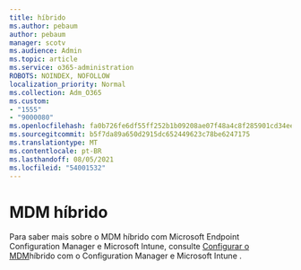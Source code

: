 ```yaml
---
title: híbrido
ms.author: pebaum
author: pebaum
manager: scotv
ms.audience: Admin
ms.topic: article
ms.service: o365-administration
ROBOTS: NOINDEX, NOFOLLOW
localization_priority: Normal
ms.collection: Adm_O365
ms.custom:
- "1555"
- "9000080"
ms.openlocfilehash: fa0b726fe6df55ff252b1b09208ae07f48a4c8f285901cd34ee356fd842b0507
ms.sourcegitcommit: b5f7da89a650d2915dc652449623c78be6247175
ms.translationtype: MT
ms.contentlocale: pt-BR
ms.lasthandoff: 08/05/2021
ms.locfileid: "54001532"
---
```

# <a name="hybrid-mdm"></a>MDM híbrido

Para saber mais sobre o MDM híbrido com Microsoft Endpoint Configuration Manager e Microsoft Intune, consulte [Configurar o MDM](https://docs.microsoft.com/configmgr/mdm/deploy-use/setup-hybrid-mdm)híbrido com o Configuration Manager e Microsoft Intune .